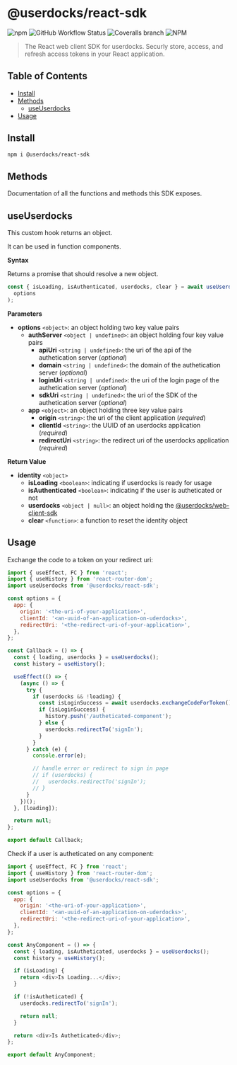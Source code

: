 # **@userdocks/react-sdk**

![npm](https://img.shields.io/npm/v/@userdocks/react-sdk?style=flat-square)
![GitHub Workflow Status](https://img.shields.io/github/workflow/status/userdocks/react-sdk/build?style=flat-square)
![Coveralls branch](https://img.shields.io/coveralls/github/userdocks/react-sdk/main?style=flat-square)
![NPM](https://img.shields.io/npm/l/@userdocks/react-sdk?style=flat-square)

> The React web client SDK for userdocks. Securly store, access, and refresh access tokens in your React application.

## Table of Contents

- [Install](#install)
- [Methods](#methods)
  - [useUserdocks](#useUserdocks)
- [Usage](#usage)

## **Install**

```bash
npm i @userdocks/react-sdk
```

## **Methods**

Documentation of all the functions and methods this SDK exposes.

## **useUserdocks**

This custom hook returns an object.

It can be used in function components.

**Syntax**

Returns a promise that should resolve a new object.

```js
const { isLoading, isAuthenticated, userdocks, clear } = await useUserdocks(
  options
);
```

**Parameters**

- **options** `<object>`: an object holding two key value pairs
  - **authServer** `<object | undefined>`: an object holding four key value pairs
    - **apiUri** `<string | undefined>`: the uri of the api of the authetication server (_optional_)
    - **domain** `<string | undefined>`: the domain of the authetication server (_optional_)
    - **loginUri** `<string | undefined>`: the uri of the login page of the authetication server (_optional_)
    - **sdkUri** `<string | undefined>`: the uri of the SDK of the authetication server (_optional_)
  - **app** `<object>`: an object holding three key value pairs
    - **origin** `<string>`: the uri of the client application (_required_)
    - **clientId** `<string>`: the UUID of an userdocks application (_required_)
    - **redirectUri** `<string>`: the redirect uri of the userdocks application (_required_)

**Return Value**

- **identity** `<object>`
  - **isLoading** `<boolean>`: indicating if userdocks is ready for usage
  - **isAuthenticated** `<boolean>`: indicating if the user is autheticated or not
  - **userdocks** `<object | null>`: an object holding the [@userdocks/web-client-sdk](https://github.com/userdocks/web-client-sdk#getuserdocks)
  - **clear** `<function>`: a function to reset the identity object

## **Usage**

Exchange the code to a token on your redirect uri:

```js
import { useEffect, FC } from 'react';
import { useHistory } from 'react-router-dom';
import useUserdocks from '@userdocks/react-sdk';

const options = {
  app: {
    origin: '<the-uri-of-your-application>',
    clientId: '<an-uuid-of-an-application-on-uderdocks>',
    redirectUri: '<the-redirect-uri-of-your-application>',
  },
};

const Callback = () => {
  const { loading, userdocks } = useUserdocks();
  const history = useHistory();

  useEffect(() => {
    (async () => {
      try {
        if (userdocks && !loading) {
          const isLoginSuccess = await userdocks.exchangeCodeForToken();
          if (isLoginSuccess) {
            history.push('/autheticated-component');
          } else {
            userdocks.redirectTo('signIn');
          }
        }
      } catch (e) {
        console.error(e);

        // handle error or redirect to sign in page
        // if (userdocks) {
        //   userdocks.redirectTo('signIn');
        // }
      }
    })();
  }, [loading]);

  return null;
};

export default Callback;
```

Check if a user is autheticated on any component:

```js
import { useEffect, FC } from 'react';
import { useHistory } from 'react-router-dom';
import useUserdocks from '@userdocks/react-sdk';

const options = {
  app: {
    origin: '<the-uri-of-your-application>',
    clientId: '<an-uuid-of-an-application-on-uderdocks>',
    redirectUri: '<the-redirect-uri-of-your-application>',
  },
};

const AnyComponent = () => {
  const { loading, isAutheticated, userdocks } = useUserdocks();
  const history = useHistory();

  if (isLoading) {
    return <div>Is Loading...</div>;
  }

  if (!isAutheticated) {
    userdocks.redirectTo('signIn');

    return null;
  }

  return <div>Is Autheticated</div>;
};

export default AnyComponent;
```
